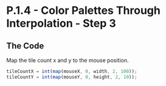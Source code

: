 # P.1.4 - Color Palettes Through Interpolation - Step 3

## The Code

Map the tile count x and y to the mouse position.

```js
tileCountX = int(map(mouseX, 0, width, 2, 100));
tileCountY = int(map(mouseY, 0, height, 2, 10));
```
